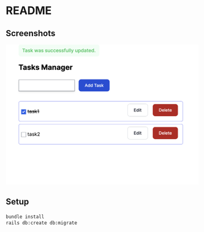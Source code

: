 # README

## Screenshots

![Dashboard](https://raw.githubusercontent.com/jacky-xbb/pics/main/uPic/ovn2sk.png)


## Setup
```shell
bundle install
rails db:create db:migrate
```
